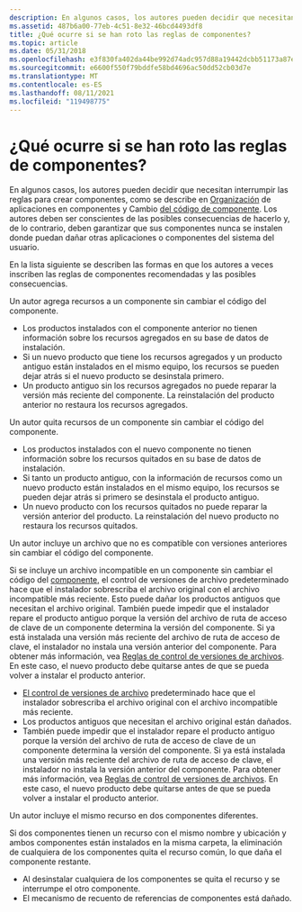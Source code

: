 ```yaml
---
description: En algunos casos, los autores pueden decidir que necesitan interrumpir las reglas para crear componentes, como se describe en Organización de aplicaciones en componentes y Cambio del código de componente.
ms.assetid: 487b6a00-77eb-4c51-8e32-46bcd4493df8
title: ¿Qué ocurre si se han roto las reglas de componentes?
ms.topic: article
ms.date: 05/31/2018
ms.openlocfilehash: e3f830fa402da44be992d74adc957d88a19442dcbb51173a87e79fa2266552a1
ms.sourcegitcommit: e6600f550f79bddfe58bd4696ac50dd52cb03d7e
ms.translationtype: MT
ms.contentlocale: es-ES
ms.lasthandoff: 08/11/2021
ms.locfileid: "119498775"
---
```

# <a name="what-happens-if-the-component-rules-are-broken"></a>¿Qué ocurre si se han roto las reglas de componentes?

En algunos casos, los autores pueden decidir que necesitan interrumpir las reglas para crear componentes, como se describe en [Organización](organizing-applications-into-components.md) de aplicaciones en componentes y Cambio [del código de componente](changing-the-component-code.md). Los autores deben ser conscientes de las posibles consecuencias de hacerlo y, de lo contrario, deben garantizar que sus componentes nunca se instalen donde puedan dañar otras aplicaciones o componentes del sistema del usuario.

En la lista siguiente se describen las formas en que los autores a veces inscriben las reglas de componentes recomendadas y las posibles consecuencias.

Un autor agrega recursos a un componente sin cambiar el código del componente.

-   Los productos instalados con el componente anterior no tienen información sobre los recursos agregados en su base de datos de instalación.
-   Si un nuevo producto que tiene los recursos agregados y un producto antiguo están instalados en el mismo equipo, los recursos se pueden dejar atrás si el nuevo producto se desinstala primero.
-   Un producto antiguo sin los recursos agregados no puede reparar la versión más reciente del componente. La reinstalación del producto anterior no restaura los recursos agregados.

Un autor quita recursos de un componente sin cambiar el código del componente.

-   Los productos instalados con el nuevo componente no tienen información sobre los recursos quitados en su base de datos de instalación.
-   Si tanto un producto antiguo, con la información de recursos como un nuevo producto están instalados en el mismo equipo, los recursos se pueden dejar atrás si primero se desinstala el producto antiguo.
-   Un nuevo producto con los recursos quitados no puede reparar la versión anterior del producto. La reinstalación del nuevo producto no restaura los recursos quitados.

Un autor incluye un archivo que no es compatible con versiones anteriores sin cambiar el código del componente.

Si se incluye un archivo incompatible en un componente sin cambiar el código del [componente,](default-file-versioning.md) el control de versiones de archivo predeterminado hace que el instalador sobrescriba el archivo original con el archivo incompatible más reciente. Esto puede dañar los productos antiguos que necesitan el archivo original. También puede impedir que el instalador repare el producto antiguo porque la versión del archivo de ruta de acceso de clave de un componente determina la versión del componente. Si ya está instalada una versión más reciente del archivo de ruta de acceso de clave, el instalador no instala una versión anterior del componente. Para obtener más información, vea [Reglas de control de versiones de archivos](file-versioning-rules.md). En este caso, el nuevo producto debe quitarse antes de que se pueda volver a instalar el producto anterior.

-   [El control de versiones de archivo](default-file-versioning.md) predeterminado hace que el instalador sobrescriba el archivo original con el archivo incompatible más reciente.
-   Los productos antiguos que necesitan el archivo original están dañados.
-   También puede impedir que el instalador repare el producto antiguo porque la versión del archivo de ruta de acceso de clave de un componente determina la versión del componente. Si ya está instalada una versión más reciente del archivo de ruta de acceso de clave, el instalador no instala la versión anterior del componente. Para obtener más información, vea [Reglas de control de versiones de archivos](file-versioning-rules.md). En este caso, el nuevo producto debe quitarse antes de que se pueda volver a instalar el producto anterior.

Un autor incluye el mismo recurso en dos componentes diferentes.

Si dos componentes tienen un recurso con el mismo nombre y ubicación y ambos componentes están instalados en la misma carpeta, la eliminación de cualquiera de los componentes quita el recurso común, lo que daña el componente restante.

-   Al desinstalar cualquiera de los componentes se quita el recurso y se interrumpe el otro componente.
-   El mecanismo de recuento de referencias de componentes está dañado.

 

 



